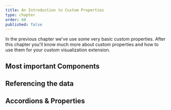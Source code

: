 ```yaml
---
title: An Introduction to Custom Properties
type: chapter
order: 60
published: false
---
```


In the previous chapter we've use some very basic custom properties.
After this chapter you'll know much more about custom properties and how to use them for your custom visualization extension.

## Most important Components

## Referencing the data

## Accordions & Properties

